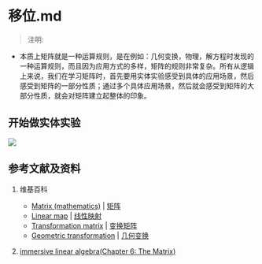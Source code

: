 # 移位.md

> 注明:
>  
- 本质上矩阵就是一种运算规则，是在例如：几何变换，物理，解方程时发现的一种运算规则，而且因为应用方式的多样，矩阵的规则非常复杂。所有从逻辑上来说，我们在学习矩阵时，首先要用实体实验感受到具体的应用场景，然后感受到矩阵的一部分性质；通过多个具体应用场景，然后就会感受到矩阵的大部分性质，就会对矩阵建立起整体的印象。

## 开始做实体实验

![](/images/线性代数/矩阵/变换矩阵/移位/1a1.jpg)

## 参考文献及资料

1. 维基百科
	- [Matrix (mathematics)](https://en.wikipedia.org/wiki/Matrix_(mathematics)) | [矩阵](https://zh.wikipedia.org/wiki/矩阵) 
	- [Linear map](https://en.wikipedia.org/wiki/Linear_map) | [线性映射](https://zh.wikipedia.org/wiki/线性映射) 
	- [Transformation matrix](https://en.wikipedia.org/wiki/Transformation_matrix) | [变换矩阵](https://zh.wikipedia.org/wiki/变换矩阵)
	- [Geometric transformation](https://en.wikipedia.org/wiki/Geometric_transformation) | [几何变换](https://zh.wikipedia.org/wiki/几何变换) 
   
2. [immersive linear algebra(Chapter 6: The Matrix)](http://immersivemath.com/ila/ch06_matrices/ch06.html)